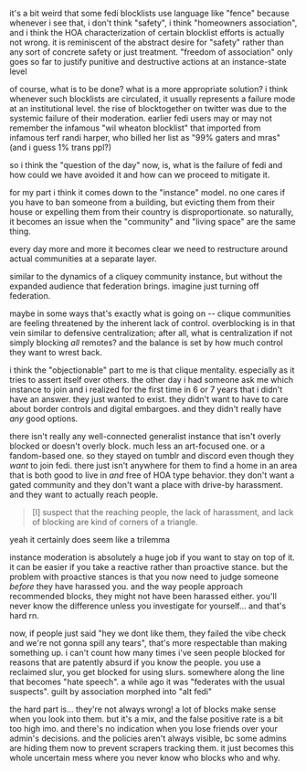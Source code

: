 it's a bit weird that some fedi blocklists use language like "fence" because whenever i see that, i don't think "safety", i think "homeowners association", and i think the HOA characterization of certain blocklist efforts is actually not wrong. it is reminiscent of the abstract desire for "safety" rather than any sort of concrete safety or just treatment. "freedom of association" only goes so far to justify punitive and destructive actions at an instance-state level

of course, what is to be done? what is a more appropriate solution? i think whenever such blocklists are circulated, it usually represents a failure mode at an institutional level. the rise of blocktogether on twitter was due to the systemic failure of their moderation. earlier fedi users may or may not remember the infamous "wil wheaton blocklist" that imported from infamous terf randi harper, who billed her list as "99% gaters and mras" (and i guess 1% trans ppl?)

so i think the "question of the day" now, is, what is the failure of fedi and how could we have avoided it and how can we proceed to mitigate it.

for my part i think it comes down to the "instance" model. no one cares if you have to ban someone from a building, but evicting them from their house or expelling them from their country is disproportionate. so naturally, it becomes an issue when the "community" and "living space" are the same thing.

every day more and more it becomes clear we need to restructure around actual communities at a separate layer.

similar to the dynamics of a cliquey community instance, but without the expanded audience that federation brings. imagine just turning off federation.

maybe in some ways that's exactly what is going on -- clique communities are feeling threatened by the inherent lack of control. overblocking is in that vein similar to defensive centralization; after all, what is centralization if not simply blocking *all* remotes? and the balance is set by how much control they want to wrest back.

i think the "objectionable" part to me is that clique mentality. especially as it tries to assert itself over others. the other day i had someone ask me which instance to join and i realized for the first time in 6 or 7 years that i didn't have an answer. they just wanted to exist. they didn't want to have to care about border controls and digital embargoes. and they didn't really have *any* good options.

there isn't really any well-connected generalist instance that isn't overly blocked or doesn't overly block. much less an art-focused one. or a fandom-based one. so they stayed on tumblr and discord even though they *want* to join fedi. there just isn't anywhere for them to find a home in an area that is both good to live in *and* free of HOA type behavior. they don't want a gated community and they don't want a place with drive-by harassment. and they want to actually reach people.

> [I] suspect that the reaching people, the lack of harassment, and lack of blocking are kind of corners of a triangle.

yeah it certainly does seem like a trilemma

instance moderation is absolutely a huge job if you want to stay on top of it. it can be easier if you take a reactive rather than proactive stance. but the problem with proactive stances is that you now need to judge someone *before* they have harassed you. and the way people approach recommended blocks, they might not have been harassed either. you'll never know the difference unless you investigate for yourself... and that's hard rn.

now, if people just said "hey we dont like them, they failed the vibe check and we're not gonna spill any tears", that's more respectable than making something up. i can't count how many times i've seen people blocked for reasons that are patently absurd if you know the people. you use a reclaimed slur, you get blocked for using slurs. somewhere along the line that becomes "hate speech". a while ago it was "federates with the usual suspects". guilt by association morphed into "alt fedi"

the hard part is... they're not always wrong! a lot of blocks make sense when you look into them. but it's a mix, and the false positive rate is a bit too high imo. and there's no indication when you lose friends over your admin's decisions. and the policies aren't always visible, bc some admins are hiding them now to prevent scrapers tracking them. it just becomes this whole uncertain mess where you never know who blocks who and why.